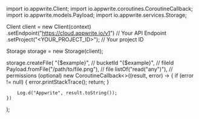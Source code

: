 import io.appwrite.Client;
import io.appwrite.coroutines.CoroutineCallback;
import io.appwrite.models.Payload;
import io.appwrite.services.Storage;

Client client = new Client(context)
    .setEndpoint("https://cloud.appwrite.io/v1") // Your API Endpoint
    .setProject("<YOUR_PROJECT_ID>"); // Your project ID

Storage storage = new Storage(client);

storage.createFile(
    "{$example}", // bucketId 
    "{$example}", // fileId 
    Payload.fromFile("/path/to/file.png"), // file 
    listOf("read("any")"), // permissions (optional)
    new CoroutineCallback<>((result, error) -> {
        if (error != null) {
            error.printStackTrace();
            return;
        }

        Log.d("Appwrite", result.toString());
    })
);

